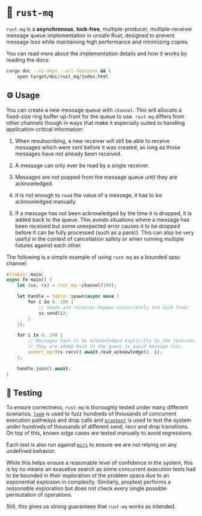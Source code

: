 # 🦀 `rust-mq`

`rust-mq` is a **asynchronous**, **lock-free**, multiple-producer, multiple-receiver message queue 
implementation in unsafe Rust, designed to prevent message loss while maintaining high
performance and minimizing copies.

You can read more about the implementation details and how it works by reading the docs:

```bash
cargo doc --no-deps --all-features && \
    open target/doc/rust_mq/index.html
```

## ⚙️ Usage

You can create a new message queue with `channel`. This will allocate a fixed-size ring buffer
up-front for the queue to use. `rust-mq` differs from other channels though in ways that make
it especially suited to handling application-critical information:

1. When resubscribing, a new receiver will still be able to receive messages which were sent
   before it was created, as long as those messages have not already been received.

2. A message can only ever be read by a _single_ receiver.

3. Messages are not popped from the message queue until they are acknowledged.

4. It is not enough to `read` the value of a message, it has to be acknowledged manually.

5. If a message has not been acknowledged by the time it is dropped, it is added back to the
   queue. This avoids situations where a message has been received but some unexpected error
   causes it to be dropped before it can be fully processed (such as a panic). This can also be
   very useful in the context of cancellation safety or when running multiple futures against
   each other.

The following is a simple example of using `rust-mq` as a bounded spsc channel:

```rust
#[tokio::main]
async fn main() {
    let (sx, rx) = rust_mq::channel(100);

    let handle = tokio::spawn(async move {
        for i in 0..100 {
            // Sends and receives happen concurrently and lock-free!
            sx.send(i);
        }
    });

    for i in 0..100 {
        // Messages have to be acknowledged explicitly by the receiver, else
        // they are added back to the queue to avoid message loss.
        assert_eq!(rx.recv().await.read_acknowledge(), i);
    };

    handle.join().await;
}
```

## 📝 Testing
 
To ensure correctness, `rust-mq` is thoroughly tested under many different scenarios. [`loom`]
is used to fuzz hundreds of thousands of concurrent execution pathways and drop calls and
[`proptest`] is used to test the system under hundreds of thousands of different send, recv and
drop transitions. On top of this, known edge cases are tested manually to avoid regressions.

Each test is also run against [`miri`] to ensure we are not relying on any undefined behavior.
 
While this helps ensure a reasonable level of confidence in the system, this is by no means an
exaustive search as some concurrent execution tests had to be bounded in their exploration of
the problem space due to an exponential explosion in complexity. Similarly, proptest performs
a _reasonable_ exploration but does not check every single possible permutation of operations.
 
Still, this gives us strong guarantees that `rust-mq` works as intended.

[`loom`]: https://github.com/tokio-rs/loom 
[`proptest`]: https://github.com/proptest-rs/proptest
[`miri`]: https://github.com/rust-lang/miri

